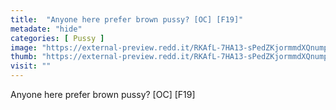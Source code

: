 ```yaml
---
title:  "Anyone here prefer brown pussy? [OC] [F19]"
metadate: "hide"
categories: [ Pussy ]
image: "https://external-preview.redd.it/RKAfL-7HA13-sPedZKjormmdXQnump7Y8hgIwfEWQzc.jpg?auto=webp&s=6865513a2193f50855864aa5fb09fd911c23e359"
thumb: "https://external-preview.redd.it/RKAfL-7HA13-sPedZKjormmdXQnump7Y8hgIwfEWQzc.jpg?width=1080&crop=smart&auto=webp&s=fd9f689d5ad6eb3e5714492840c0c65c74fdeda5"
visit: ""
---
```

Anyone here prefer brown pussy? [OC] [F19]
